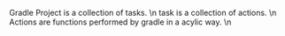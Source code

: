 Gradle Project is a collection of tasks. \n
task is a collection of actions. \n
Actions are functions performed by gradle in a acylic way. \n
